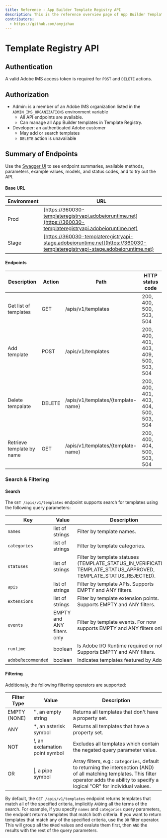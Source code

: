 ```yaml
---
title: Reference - App Builder Template Registry API
description: This is the reference overview page of App Builder Template Registry API.
contributors:
  - https://github.com/amyjzhao
---
```

# Template Registry API

## Authentication

A valid Adobe IMS access token is required for `POST` and `DELETE` actions.

## Authorization

- Admin: is a member of an Adobe IMS organization listed in the `ADMIN_IMS_ORGANIZATIONS` environment variable
  - All API endpoints are available.
  - Can manage all App Builder templates in Template Registry.
- Developer: an authenticated Adobe customer
  - May add or search templates
  - `DELETE` action is unavailable

## Summary of Endpoints

Use the [Swagger UI](/api/index.md) to see endpoint summaries, available methods, parameters, example values, models, and status codes, and to try out the API.

#### Base URL

| Environment | URL |
|---------|----------|
| Prod | [https://360030-templateregistryapi.adobeioruntime.net](https://360030-templateregistryapi.adobeioruntime.net) |
| Stage | [https://360030-templateregistryapi-stage.adobeioruntime.net](https://360030-templateregistryapi-stage.adobeioruntime.net) |

#### Endpoints

| Description               | Action | Path                              | HTTP status code                       |
|---------------------------|--------|-----------------------------------|----------------------------------------|
| Get list of templates     | GET    | /apis/v1/templates                 | 200, 400, 500, 503, 504                |
| Add template              | POST   | /apis/v1/templates                 | 200, 400, 401, 403, 409, 500, 503, 504 |
| Delete tempalate          | DELETE | /apis/v1/templates/{template-name} | 200, 400, 401, 403, 404, 500, 503, 504 |
| Retrieve template by name | GET    | /apis/v1/templates/{template-name} | 200, 400, 404, 500, 503, 504           |

### Search & Filtering

#### Search

The `GET /apis/v1/templates` endpoint supports search for templates using the following query parameters:

| Key                | Value                      | Description                                                                                                        |
| ------------------ | -------------------------- | ------------------------------------------------------------------------------------------------------------------ |
| `names`            | list of strings            | Filter by template names.                                                                                          |
| `categories`       | list of strings            | Filter by template categories.                                                                                     |
| `statuses`         | list of strings            | Filter by template statuses (TEMPLATE_STATUS_IN_VERIFICATION, TEMPLATE_STATUS_APPROVED, TEMPLATE_STATUS_REJECTED). |
| `apis`             | list of strings            | Filter by template APIs. Supports EMPTY and ANY filters.                                                           |
| `extensions`       | list of strings            | Filter by template extension points. Supports EMPTY and ANY filters.                                               |
| `events`           | EMPTY and ANY filters only | Filter by template events. For now supports EMPTY and ANY filters only.                                            |
| `runtime`          | boolean                    | Is Adobe I/O Runtime required or not? Supports EMPTY and ANY filters.                                              |
| `adobeRecommended` | boolean                    | Indicates templates featured by Adobe.

#### Filtering

Additionaly, the following filtering operators are supported:

| Filter Type  | Value                 | Description                                           |
| ------------ | --------------------- | ----------------------------------------------------- |
| EMPTY (NONE) | '', an empty string   | Returns all templates that don't have a property set. |
| ANY          | *, an asterisk symbol | Returns all templates that have a property set.       |
| NOT          | !, an exclamation point symbol | Excludes all templates which contain the negated query parameter value.|
| OR          | \|, a pipe symbol | Array filters, e.g.: `categories`, default to returning the intersection (AND) of all matching templates. This filter operator adds the ability to specify a logical "OR" for individual values. |

By default, the `GET /apis/v1/templates` endpoint returns templates that match all of the specified criteria, implicitly `AND`ing all the terms of the search. For example, if you specify `names` and `categories` query parameters, the endpoint returns templates that match both criteria. If you want to return templates that match any of the specified criteria, use the `OR` filter operator. This will group all the `OR`ed values and evalute them first, then `AND` the results with the rest of the query parameters.
